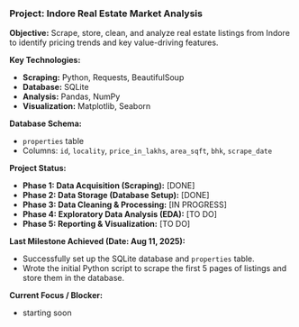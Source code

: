 ### Project: Indore Real Estate Market Analysis

**Objective:** Scrape, store, clean, and analyze real estate listings from Indore to identify pricing trends and key value-driving features.

**Key Technologies:**
- **Scraping:** Python, Requests, BeautifulSoup
- **Database:** SQLite
- **Analysis:** Pandas, NumPy
- **Visualization:** Matplotlib, Seaborn

**Database Schema:**
- `properties` table
- Columns: `id`, `locality`, `price_in_lakhs`, `area_sqft`, `bhk`, `scrape_date`

**Project Status:**

- **Phase 1: Data Acquisition (Scraping):** [DONE]
- **Phase 2: Data Storage (Database Setup):** [DONE]
- **Phase 3: Data Cleaning & Processing:** [IN PROGRESS]
- **Phase 4: Exploratory Data Analysis (EDA):** [TO DO]
- **Phase 5: Reporting & Visualization:** [TO DO]

**Last Milestone Achieved (Date: Aug 11, 2025):**
- Successfully set up the SQLite database and `properties` table.
- Wrote the initial Python script to scrape the first 5 pages of listings and store them in the database.

**Current Focus / Blocker:**
- starting soon
  
